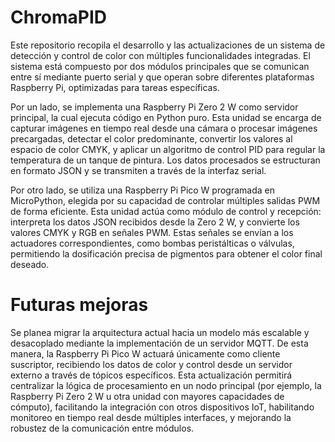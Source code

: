 # ChromaPID
Este repositorio recopila el desarrollo y las actualizaciones de un sistema de detección y control de color con múltiples funcionalidades integradas. El sistema está compuesto por dos módulos principales que se comunican entre sí mediante puerto serial y que operan sobre diferentes plataformas Raspberry Pi, optimizadas para tareas específicas.

Por un lado, se implementa una Raspberry Pi Zero 2 W como servidor principal, la cual ejecuta código en Python puro. Esta unidad se encarga de capturar imágenes en tiempo real desde una cámara o procesar imágenes precargadas, detectar el color predominante, convertir los valores al espacio de color CMYK, y aplicar un algoritmo de control PID para regular la temperatura de un tanque de pintura. Los datos procesados se estructuran en formato JSON y se transmiten a través de la interfaz serial.

Por otro lado, se utiliza una Raspberry Pi Pico W programada en MicroPython, elegida por su capacidad de controlar múltiples salidas PWM de forma eficiente. Esta unidad actúa como módulo de control y recepción: interpreta los datos JSON recibidos desde la Zero 2 W, y convierte los valores CMYK y RGB en señales PWM. Estas señales se envían a los actuadores correspondientes, como bombas peristálticas o válvulas, permitiendo la dosificación precisa de pigmentos para obtener el color final deseado.


# Futuras mejoras
Se planea migrar la arquitectura actual hacia un modelo más escalable y desacoplado mediante la implementación de un servidor MQTT. De esta manera, la Raspberry Pi Pico W actuará únicamente como cliente suscriptor, recibiendo los datos de color y control desde un servidor externo a través de tópicos específicos. Esta actualización permitirá centralizar la lógica de procesamiento en un nodo principal (por ejemplo, la Raspberry Pi Zero 2 W u otra unidad con mayores capacidades de cómputo), facilitando la integración con otros dispositivos IoT, habilitando monitoreo en tiempo real desde múltiples interfaces, y mejorando la robustez de la comunicación entre módulos.
